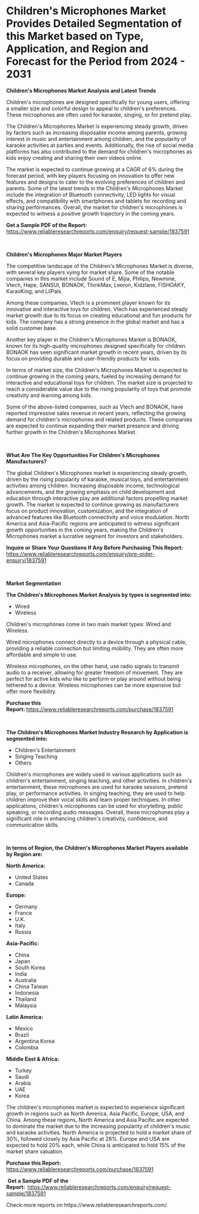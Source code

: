 <p><h1>Children's Microphones Market Provides Detailed Segmentation of this Market based on Type, Application, and Region and Forecast for the Period from 2024 - 2031</h1></p><p><strong>Children's Microphones Market Analysis and Latest Trends</strong></p>
<p><p>Children's microphones are designed specifically for young users, offering a smaller size and colorful design to appeal to children's preferences. These microphones are often used for karaoke, singing, or for pretend play.</p><p>The Children's Microphones Market is experiencing steady growth, driven by factors such as increasing disposable income among parents, growing interest in music and entertainment among children, and the popularity of karaoke activities at parties and events. Additionally, the rise of social media platforms has also contributed to the demand for children's microphones as kids enjoy creating and sharing their own videos online.</p><p>The market is expected to continue growing at a CAGR of 6% during the forecast period, with key players focusing on innovation to offer new features and designs to cater to the evolving preferences of children and parents. Some of the latest trends in the Children's Microphones Market include the integration of Bluetooth connectivity, LED lights for visual effects, and compatibility with smartphones and tablets for recording and sharing performances. Overall, the market for children's microphones is expected to witness a positive growth trajectory in the coming years.</p></p>
<p><strong>Get a Sample PDF of the Report:&nbsp;</strong> <a href="https://www.reliableresearchreports.com/enquiry/request-sample/1837591">https://www.reliableresearchreports.com/enquiry/request-sample/1837591</a></p>
<p>&nbsp;</p>
<p><strong>Children's Microphones Major Market Players</strong></p>
<p><p>The competitive landscape of the Children's Microphones Market is diverse, with several key players vying for market share. Some of the notable companies in this market include Sound of E, Mijia, Philips, Newmine, Vtech, Hape, SANSUI, BONAOK, ThinkMax, Leeron, Kidzlane, FISHOAKY, KaraoKing, and LilPals.</p><p>Among these companies, Vtech is a prominent player known for its innovative and interactive toys for children. Vtech has experienced steady market growth due to its focus on creating educational and fun products for kids. The company has a strong presence in the global market and has a solid customer base.</p><p>Another key player in the Children's Microphones Market is BONAOK, known for its high-quality microphones designed specifically for children. BONAOK has seen significant market growth in recent years, driven by its focus on providing durable and user-friendly products for kids.</p><p>In terms of market size, the Children's Microphones Market is expected to continue growing in the coming years, fueled by increasing demand for interactive and educational toys for children. The market size is projected to reach a considerable value due to the rising popularity of toys that promote creativity and learning among kids.</p><p>Some of the above-listed companies, such as Vtech and BONAOK, have reported impressive sales revenue in recent years, reflecting the growing demand for children's microphones and related products. These companies are expected to continue expanding their market presence and driving further growth in the Children's Microphones Market.</p></p>
<p>&nbsp;</p>
<p><strong>What Are The Key Opportunities For Children's Microphones Manufacturers?</strong></p>
<p><p>The global Children's Microphones market is experiencing steady growth, driven by the rising popularity of karaoke, musical toys, and entertainment activities among children. Increasing disposable income, technological advancements, and the growing emphasis on child development and education through interactive play are additional factors propelling market growth. The market is expected to continue growing as manufacturers focus on product innovation, customization, and the integration of advanced features like Bluetooth connectivity and voice modulation. North America and Asia-Pacific regions are anticipated to witness significant growth opportunities in the coming years, making the Children's Microphones market a lucrative segment for investors and stakeholders.</p></p>
<p><strong>Inquire or Share Your Questions If Any Before Purchasing This Report:</strong> <a href="https://www.reliableresearchreports.com/enquiry/pre-order-enquiry/1837591">https://www.reliableresearchreports.com/enquiry/pre-order-enquiry/1837591</a></p>
<p>&nbsp;</p>
<p><strong>Market Segmentation</strong></p>
<p><strong>The Children's Microphones Market Analysis by types is segmented into:</strong></p>
<p><ul><li>Wired</li><li>Wireless</li></ul></p>
<p><p>Children's microphones come in two main market types: Wired and Wireless. </p><p>Wired microphones connect directly to a device through a physical cable, providing a reliable connection but limiting mobility. They are often more affordable and simple to use.</p><p>Wireless microphones, on the other hand, use radio signals to transmit audio to a receiver, allowing for greater freedom of movement. They are perfect for active kids who like to perform or play around without being tethered to a device. Wireless microphones can be more expensive but offer more flexibility.</p></p>
<p><strong>Purchase this Report:&nbsp;</strong><a href="https://www.reliableresearchreports.com/purchase/1837591">https://www.reliableresearchreports.com/purchase/1837591</a></p>
<p>&nbsp;</p>
<p><strong>The Children's Microphones Market Industry Research by Application is segmented into:</strong></p>
<p><ul><li>Children's Entertainment</li><li>Singing Teaching</li><li>Others</li></ul></p>
<p><p>Children's microphones are widely used in various applications such as children's entertainment, singing teaching, and other activities. In children's entertainment, these microphones are used for karaoke sessions, pretend play, or performance activities. In singing teaching, they are used to help children improve their vocal skills and learn proper techniques. In other applications, children's microphones can be used for storytelling, public speaking, or recording audio messages. Overall, these microphones play a significant role in enhancing children's creativity, confidence, and communication skills.</p></p>
<p>&nbsp;</p>
<p><strong>In terms of Region, the Children's Microphones Market Players available by Region are:</strong></p>
<p>
    <p> <strong> North America: </strong>
        <ul>
            <li>United States</li>
            <li>Canada</li>
        </ul>
        </p> 
    <p> <strong> Europe: </strong>
        <ul>
            <li>Germany</li>
            <li>France</li>
            <li>U.K.</li>
            <li>Italy</li>
            <li>Russia</li>
        </ul>
        </p> 
    <p> <strong> Asia-Pacific: </strong>
        <ul>
            <li>China</li>
            <li>Japan</li>
            <li>South Korea</li>
            <li>India</li>
            <li>Australia</li>
            <li>China Taiwan</li>
            <li>Indonesia</li>
            <li>Thailand</li>
            <li>Malaysia</li>
        </ul>
        </p> 
    <p> <strong> Latin America: </strong>
        <ul>
            <li>Mexico</li>
            <li>Brazil</li>
            <li>Argentina Korea</li>
            <li>Colombia</li>
        </ul>
        </p> 
    <p> <strong> Middle East & Africa: </strong>
        <ul>
            <li>Turkey</li>
            <li>Saudi</li>
            <li>Arabia</li>
            <li>UAE</li>
            <li>Korea</li>
        </ul>
    </p>
    </p>
<p><p>The children's microphones market is expected to experience significant growth in regions such as North America, Asia Pacific, Europe, USA, and China. Among these regions, North America and Asia Pacific are expected to dominate the market due to the increasing popularity of children's music and karaoke activities. North America is projected to hold a market share of 30%, followed closely by Asia Pacific at 28%. Europe and USA are expected to hold 20% each, while China is anticipated to hold 15% of the market share valuation.</p></p>
<p><strong>Purchase this Report: </strong><a href="https://www.reliableresearchreports.com/purchase/1837591">https://www.reliableresearchreports.com/purchase/1837591</a></p>
<p>&nbsp;<strong>Get a Sample PDF of the Report:&nbsp;&nbsp;</strong><a href="https://www.reliableresearchreports.com/enquiry/request-sample/1837591">https://www.reliableresearchreports.com/enquiry/request-sample/1837591</a></p>
<p><strong></strong></p>
<p>Check more reports on https://www.reliableresearchreports.com/</p>